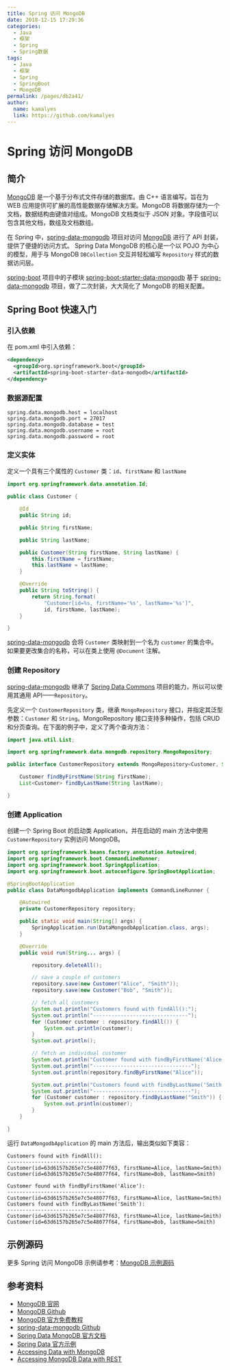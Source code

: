 ```yaml
---
title: Spring 访问 MongoDB
date: 2018-12-15 17:29:36
categories: 
  - Java
  - 框架
  - Spring
  - Spring数据
tags: 
  - Java
  - 框架
  - Spring
  - SpringBoot
  - MongoDB
permalink: /pages/db2a41/
author: 
  name: kamalyes
  link: https://github.com/kamalyes
---
```


# Spring 访问 MongoDB

## 简介

[MongoDB](https://www.mongodb.org/) 是一个基于分布式文件存储的数据库。由 C++ 语言编写。旨在为 WEB 应用提供可扩展的高性能数据存储解决方案。MongoDB 将数据存储为一个文档，数据结构由键值对组成。MongoDB 文档类似于 JSON 对象。字段值可以包含其他文档，数组及文档数组。

在 Spring 中，[spring-data-mongodb](https://github.com/spring-projects/spring-data-mongodb) 项目对访问 [MongoDB](https://www.mongodb.org/) 进行了 API 封装，提供了便捷的访问方式。 Spring Data MongoDB 的核心是一个以 POJO 为中心的模型，用于与 MongoDB `DBCollection` 交互并轻松编写 `Repository` 样式的数据访问层。

[spring-boot](https://github.com/spring-projects/spring-boot) 项目中的子模块 [spring-boot-starter-data-mongodb](https://github.com/spring-projects/spring-boot/tree/main/spring-boot-project/spring-boot-starters/spring-boot-starter-data-mongodb) 基于 [spring-data-mongodb](https://github.com/spring-projects/spring-data-mongodb) 项目，做了二次封装，大大简化了 MongoDB 的相关配置。

## Spring Boot 快速入门

### 引入依赖

在 pom.xml 中引入依赖：

```xml
<dependency>
  <groupId>org.springframework.boot</groupId>
  <artifactId>spring-boot-starter-data-mongodb</artifactId>
</dependency>
```

### 数据源配置

```properties
spring.data.mongodb.host = localhost
spring.data.mongodb.port = 27017
spring.data.mongodb.database = test
spring.data.mongodb.username = root
spring.data.mongodb.password = root
```

### 定义实体

定义一个具有三个属性的 `Customer` 类：`id`、`firstName` 和 `lastName`

```java
import org.springframework.data.annotation.Id;

public class Customer {

    @Id
    public String id;

    public String firstName;

    public String lastName;

    public Customer(String firstName, String lastName) {
        this.firstName = firstName;
        this.lastName = lastName;
    }

    @Override
    public String toString() {
        return String.format(
            "Customer[id=%s, firstName='%s', lastName='%s']",
            id, firstName, lastName);
    }

}
```

[spring-data-mongodb](https://github.com/spring-projects/spring-data-mongodb) 会将 `Customer` 类映射到一个名为 `customer` 的集合中。如果要更改集合的名称，可以在类上使用 `@Document` 注解。

### 创建 Repository

[spring-data-mongodb](https://github.com/spring-projects/spring-data-mongodb) 继承了 [Spring Data Commons](https://github.com/spring-projects/spring-data-commons) 项目的能力，所以可以使用其通用 API——`Repository`。

先定义一个 `CustomerRepository` 类，继承 `MongoRepository` 接口，并指定其泛型参数：`Customer` 和 `String`。MongoRepository 接口支持多种操作，包括 CRUD 和分页查询。在下面的例子中，定义了两个查询方法：

```java
import java.util.List;

import org.springframework.data.mongodb.repository.MongoRepository;

public interface CustomerRepository extends MongoRepository<Customer, String> {

    Customer findByFirstName(String firstName);
    List<Customer> findByLastName(String lastName);

}
```

### 创建 Application

创建一个 Spring Boot 的启动类 Application，并在启动的 main 方法中使用 `CustomerRepository` 实例访问 MongoDB。

```java
import org.springframework.beans.factory.annotation.Autowired;
import org.springframework.boot.CommandLineRunner;
import org.springframework.boot.SpringApplication;
import org.springframework.boot.autoconfigure.SpringBootApplication;

@SpringBootApplication
public class DataMongodbApplication implements CommandLineRunner {

    @Autowired
    private CustomerRepository repository;

    public static void main(String[] args) {
        SpringApplication.run(DataMongodbApplication.class, args);
    }

    @Override
    public void run(String... args) {

        repository.deleteAll();

        // save a couple of customers
        repository.save(new Customer("Alice", "Smith"));
        repository.save(new Customer("Bob", "Smith"));

        // fetch all customers
        System.out.println("Customers found with findAll():");
        System.out.println("-------------------------------");
        for (Customer customer : repository.findAll()) {
            System.out.println(customer);
        }
        System.out.println();

        // fetch an individual customer
        System.out.println("Customer found with findByFirstName('Alice'):");
        System.out.println("--------------------------------");
        System.out.println(repository.findByFirstName("Alice"));

        System.out.println("Customers found with findByLastName('Smith'):");
        System.out.println("--------------------------------");
        for (Customer customer : repository.findByLastName("Smith")) {
            System.out.println(customer);
        }
    }

}
```

运行 `DataMongodbApplication` 的 main 方法后，输出类似如下类容：

```
Customers found with findAll():
-------------------------------
Customer(id=63d6157b265e7c5e48077f63, firstName=Alice, lastName=Smith)
Customer(id=63d6157b265e7c5e48077f64, firstName=Bob, lastName=Smith)

Customer found with findByFirstName('Alice'):
--------------------------------
Customer(id=63d6157b265e7c5e48077f63, firstName=Alice, lastName=Smith)
Customers found with findByLastName('Smith'):
--------------------------------
Customer(id=63d6157b265e7c5e48077f63, firstName=Alice, lastName=Smith)
Customer(id=63d6157b265e7c5e48077f64, firstName=Bob, lastName=Smith)
```

## 示例源码

更多 Spring 访问 MongoDB 示例请参考：[MongoDB 示例源码](https://github.com/kamalyes/kamalyes.github.io/tree/master/codes/data/nosql/mongodb)

## 参考资料

- [MongoDB 官网](https://www.mongodb.com/)
- [MongoDB Github](https://github.com/mongodb/mongo)
- [MongoDB 官方免费教程](https://university.mongodb.com/)
- [spring-data-mongodb Github](https://github.com/spring-projects/spring-data-mongodb)
- [Spring Data MongoDB 官方文档](https://docs.spring.io/spring-data/mongodb/docs/current/reference/html/)
- [Spring Data 官方示例](https://github.com/spring-projects/spring-data-examples/)
- [Accessing Data with MongoDB](https://spring.io/guides/gs/accessing-data-mongodb/)
- [Accessing MongoDB Data with REST](https://spring.io/guides/gs/accessing-mongodb-data-rest/)
